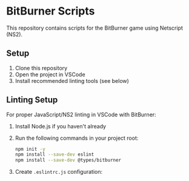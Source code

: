 # BitBurner Scripts

This repository contains scripts for the BitBurner game using Netscript (NS2).

## Setup

1. Clone this repository
2. Open the project in VSCode
3. Install recommended linting tools (see below)

## Linting Setup

For proper JavaScript/NS2 linting in VSCode with BitBurner:

1. Install Node.js if you haven't already
2. Run the following commands in your project root:
   ```bash
   npm init -y
   npm install --save-dev eslint
   npm install --save-dev @types/bitburner
   ```

3. Create `.eslintrc.js` configuration:
